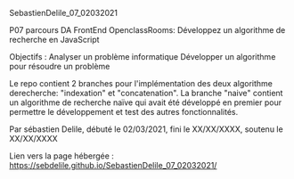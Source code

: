 SebastienDelile_07_02032021

P07 parcours DA FrontEnd OpenclassRooms: Développez un algorithme de recherche en JavaScript

Objectifs :
Analyser un problème informatique
Développer un algorithme pour résoudre un problème

Le repo contient 2 branches pour l'implémentation des deux algorithme derecherche: "indexation" et "concatenation". La branche "naive" contient un algorithme de recherche naïve qui avait été développé en premier pour permettre le développement et test des autres fonctionnalités.


Par sébastien Delile, débuté le 02/03/2021, fini le XX/XX/XXXX, soutenu le XX/XX/XXXX

Lien vers la page hébergée : https://sebdelile.github.io/SebastienDelile_07_02032021/